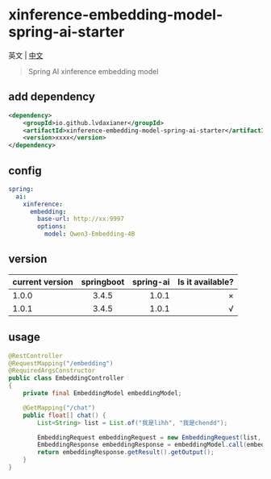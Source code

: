 # xinference-embedding-model-spring-ai-starter

英文 | [中文](https://github.com/lvdaxianer/xinference-embedding-model-spring-ai-starter/blob/master/README.zh.md)          

> Spring AI xinference embedding model

## add dependency 
```xml
<dependency>
    <groupId>io.github.lvdaxianer</groupId>  
    <artifactId>xinference-embedding-model-spring-ai-starter</artifactId>
    <version>xxxx</version>
</dependency>
```

## config 
```yaml
spring:
  ai:
    xinference:
      embedding:
        base-url: http://xx:9997
        options:
          model: Qwen3-Embedding-4B
```

##  version
| current version | springboot | spring-ai | Is it available? |
| :--- | :--: | ---: | ---: |
| 1.0.0 |  3.4.5  | 1.0.1 | × |
| 1.0.1 |  3.4.5  | 1.0.1 | √ |  

## usage
```java
@RestController
@RequestMapping("/embedding")
@RequiredArgsConstructor
public class EmbeddingController
{
    private final EmbeddingModel embeddingModel;

    @GetMapping("/chat")
    public float[] chat() {
        List<String> list = List.of("我是lihh", "我是chendd");

        EmbeddingRequest embeddingRequest = new EmbeddingRequest(list, XinferenceEmbeddingOptions.builder().build());
        EmbeddingResponse embeddingResponse = embeddingModel.call(embeddingRequest);
        return embeddingResponse.getResult().getOutput();
    }
}
```
